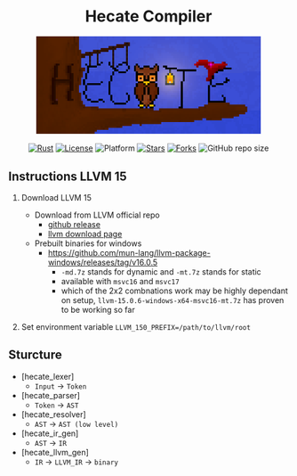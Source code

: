 <div align="center">
    <h1>Hecate Compiler</h1>
<img src="https://github.com/hecate-lang/.github/blob/main/hecate_banner_upscaled_10.png" alt="" style="width: 80%; image-rendering: pixelated">
    
[![Rust](https://img.shields.io/github/actions/workflow/status/hecate-lang/hecate-compiler/rust.yml?style=flat-square&label=tests)](https://github.com/hecate-lang/hecate-compiler/actions/workflows/rust.yml)
[![License](https://img.shields.io/github/license/hecate-lang/hecate-compiler?style=flat-square)](https://github.com/hecate-lang/hecate-compiler/blob/main/LICENSE)
![Platform](https://img.shields.io/badge/platform-linux%20|%20windows-blueviolet?style=flat-square)
[![Stars](https://img.shields.io/github/stars/hecate-lang/hecate-compiler?style=flat-square)](https://github.com/hecate-lang/hecate-compiler/stargazers)
[![Forks](https://img.shields.io/github/forks/hecate-lang/hecate-compiler?style=flat-square)](https://github.com/hecate-lang/hecate-compiler/network/members)
![GitHub repo size](https://img.shields.io/github/repo-size/hecate-lang/hecate-compiler?style=flat-square)
<!--
![Lines of code](https://img.shields.io/tokei/lines/github/hecate-lang/hecate-compiler?style=flat-square)
-->
</div>

## Instructions LLVM 15
1. Download LLVM 15
    - Download from LLVM official repo
        - [github release](https://github.com/llvm/llvm-project/releases/tag/llvmorg-15.0.6)
        - [llvm download page](https://releases.llvm.org/download.html)
    - Prebuilt binaries for windows
        - https://github.com/mun-lang/llvm-package-windows/releases/tag/v16.0.5
            - `-md.7z` stands for dynamic and `-mt.7z` stands for static
            - available with `msvc16` and `msvc17`
            - which of the 2x2 combnations work may be highly dependant on setup, `llvm-15.0.6-windows-x64-msvc16-mt.7z` has proven to be working so far

2. Set environment variable `LLVM_150_PREFIX=/path/to/llvm/root`
## Sturcture
- [hecate_lexer]
    - `Input` -> `Token`
- [hecate_parser]
    - `Token` -> `AST`
- [hecate_resolver]
    - `AST` -> `AST (low level)`
- [hecate_ir_gen]
    - `AST` -> `IR`
- [hecate_llvm_gen]
    - `IR` -> `LLVM_IR` -> `binary`
